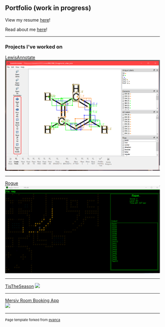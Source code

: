 ## Portfolio (work in progress)

View my resume [here](/pdf/Isaac-Macpherson-Jaynes-2023-Full.pdf)!

Read about me [here](/AboutMe)!

---

### Projects I've worked on

[LewisAnnotate](/LewisAnnotate)
<img src="images/lewis_annotate_1.png?raw=true"/>

---

[Rogue](/Rogue)
<img src="images/rogue_1.png?raw=true"/>

---

[TisTheSeason](/TisTheSeason)
<img src="images/tis_the_season_prize.jpg"/>

---

[Mersiv Room Booking App](/MersivRoomBooker)<br>
<img src="images/mersiv_demo.gif?raw=true"/>

---
<p style="font-size:11px">Page template forked from <a href="https://github.com/evanca/quick-portfolio">evanca</a></p>
<!-- Remove above link if you don't want to attibute -->
